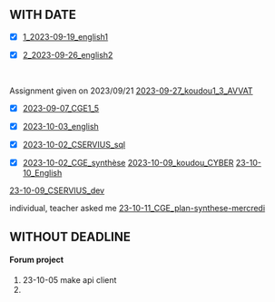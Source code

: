
## WITH DATE
- [x] [1_2023-09-19_english1](HOMEWORK/English/2023-09-19_mail.md)

- [x] [2_2023-09-26_english2](HOMEWORK/English/2023-09-26_mistake-about-date.md)
<br>

Assignment given on 2023/09/21
[2023-09-27_koudou1_3_AVVAT](KOUDOU/2023-09-27.md)

- [x] [2023-09-07_CGE1_5](./CGE/5_2023-09-20_Les-aventuriers-voiyageurs_devoirpour_2023-09-27/2023-09-26.md)

- [x] [2023-10-03_english](HOMEWORK/English/2023-10-03.md)

- [x] [2023-10-02_CSERVIUS_sql](HOMEWORK/CSERVIUS/2023-10-02.md)
- [x] [2023-10-02_CGE_synthèse](HOMEWORK/CGE/23-10-04_CGE.md)
[2023-10-09_koudou_CYBER](HOMEWORK/KOUDOU/CYBER/23-10-09.md)
[23-10-10_English](HOMEWORK/English/23-10-10)

[23-10-09_CSERVIUS_dev](/CSERVIUS/23-10-09)

individual, teacher asked me
[23-10-11_CGE_plan-synthese-mercredi](HOMEWORK/CGE/23-10-11_CGE.md)‎



## WITHOUT DEADLINE
#### Forum project
1. 23-10-05 make api client
2. 